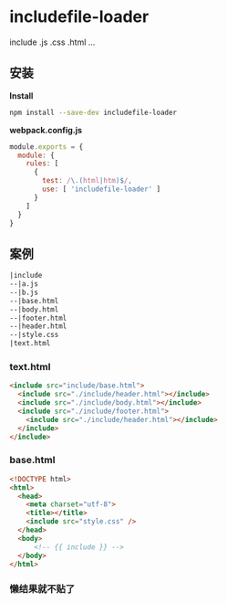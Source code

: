 # includefile-loader
include .js .css .html ...

## 安装

**Install**

```bash
npm install --save-dev includefile-loader
```

**webpack.config.js**
```js
module.exports = {
  module: {
    rules: [
      {
        test: /\.(html|htm)$/,
        use: [ 'includefile-loader' ]
      }
    ]
  }
}
```

## 案例
```html
|include
--|a.js
--|b.js
--|base.html
--|body.html
--|footer.html
--|header.html
--|style.css
|text.html
```

### text.html
```html
<include src="include/base.html">
  <include src="./include/header.html"></include>
  <include src="./include/body.html"></include>
  <include src="./include/footer.html">
    <include src="./include/header.html"></include>
  </include>
</include>
```

### base.html
```html
<!DOCTYPE html>
<html>
  <head>
    <meta charset="utf-8">
    <title></title>
    <include src="style.css" />
  </head>
  <body>
      <!-- {{ include }} -->
  </body>
</html>
```

### 懒结果就不贴了
